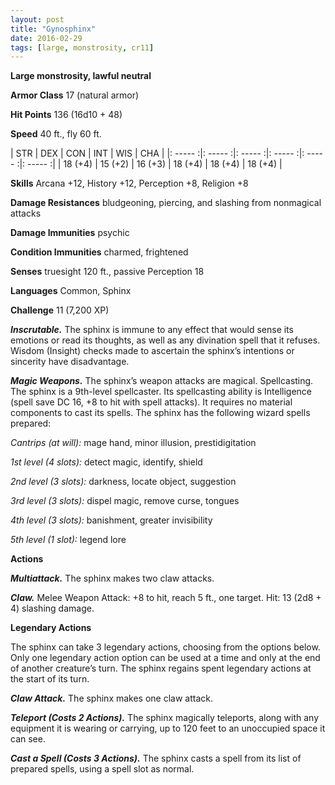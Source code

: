 ```yaml
---
layout: post
title: "Gynosphinx"
date: 2016-02-29
tags: [large, monstrosity, cr11]
---
```


**Large monstrosity, lawful neutral**

**Armor Class** 17 (natural armor)

**Hit Points** 136 (16d10 + 48)

**Speed** 40 ft., fly 60 ft.

|   STR   |   DEX   |   CON   |   INT   |   WIS   |   CHA   |
|: ----- :|: ----- :|: ----- :|: ----- :|: ----- :|: ----- :|
| 18 (+4) | 15 (+2) | 16 (+3) | 18 (+4) | 18 (+4) | 18 (+4) |

**Skills** Arcana +12, History +12, Perception +8, Religion +8 

**Damage Resistances** bludgeoning, piercing, and slashing from nonmagical attacks 

**Damage Immunities** psychic 

**Condition Immunities** charmed, frightened 

**Senses** truesight 120 ft., passive Perception 18 

**Languages** Common, Sphinx 

**Challenge** 11 (7,200 XP)

***Inscrutable.*** The sphinx is immune to any effect that would sense its emotions or read its thoughts, as well as any divination spell that it refuses. Wisdom (Insight) checks made to ascertain the sphinx’s intentions or sincerity have disadvantage.

***Magic Weapons.*** The sphinx’s weapon attacks are magical. Spellcasting. The sphinx is a 9th-level spellcaster. Its spellcasting ability is Intelligence (spell save DC 16, +8 to hit with spell attacks). It requires no material components to cast its spells. The sphinx has the following wizard spells prepared: 

*Cantrips (at will):* mage hand, minor illusion, prestidigitation 

*1st level (4 slots):* detect magic, identify, shield 

*2nd level (3 slots):* darkness, locate object, suggestion 

*3rd level (3 slots):* dispel magic, remove curse, tongues 

*4th level (3 slots):* banishment, greater invisibility 

*5th level (1 slot):* legend lore 

**Actions**

***Multiattack.*** The sphinx makes two claw attacks. 

***Claw.*** Melee Weapon Attack: +8 to hit, reach 5 ft., one target. Hit: 13 (2d8 + 4) slashing damage. 

**Legendary Actions**

The sphinx can take 3 legendary actions, choosing from the options below. Only one legendary action option can be used at a time and only at the end of another creature’s turn. The sphinx regains spent legendary actions at the start of its turn. 

***Claw Attack.*** The sphinx makes one claw attack. 

***Teleport (Costs 2 Actions).*** The sphinx magically teleports, along with any equipment it is wearing or carrying, up to 120 feet to an unoccupied space it can see. 

***Cast a Spell (Costs 3 Actions).*** The sphinx casts a spell from its list of prepared spells, using a spell slot as normal.